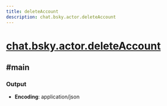 ```yaml
---
title: deleteAccount
description: chat.bsky.actor.deleteAccount
---
```


# [chat.bsky.actor.deleteAccount](https://github.com/myConsciousness/atproto.dart/blob/main/lexicons/chat/bsky/actor/deleteAccount.json)

## #main

### Output

- **Encoding**: application/json

